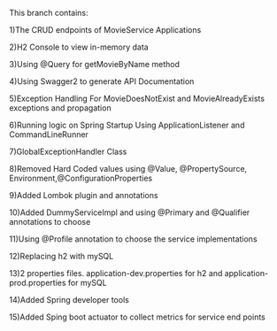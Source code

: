 This branch contains:

1)The CRUD endpoints of MovieService Applications

2)H2 Console to view in-memory data

3)Using @Query for getMovieByName method

4)Using Swagger2 to generate API Documentation

5)Exception Handling For MovieDoesNotExist and MovieAlreadyExists exceptions and propagation

6)Running logic on Spring Startup Using ApplicationListener and CommandLineRunner

7)GlobalExceptionHandler Class

8)Removed Hard Coded values using @Value, @PropertySource, Environment,@ConfigurationProperties

9)Added Lombok plugin and annotations

10)Added DummyServiceImpl and using @Primary and @Qualifier annotations to choose 

11)Using @Profile annotation to choose the service implementations

12)Replacing h2 with mySQL

13)2 properties files. application-dev.properties for h2 and application-prod.properties for mySQL

14)Added Spring developer tools

15)Added Sping boot actuator to collect metrics for service end points
